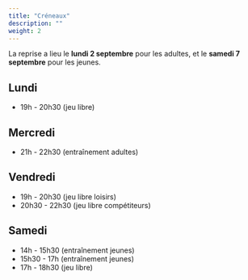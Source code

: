 ```yaml
---
title: "Créneaux"
description: ""
weight: 2
---
```


La reprise a lieu le **lundi 2 septembre** pour les adultes, et le **samedi 7 septembre** pour les jeunes.

## Lundi

- 19h - 20h30 (jeu libre)

## Mercredi

- 21h - 22h30 (entraînement adultes)

## Vendredi

- 19h - 20h30 (jeu libre loisirs)
- 20h30 - 22h30 (jeu libre compétiteurs)

## Samedi

- 14h - 15h30 (entraînement jeunes)
- 15h30 - 17h (entraînement jeunes)
- 17h - 18h30 (jeu libre)

